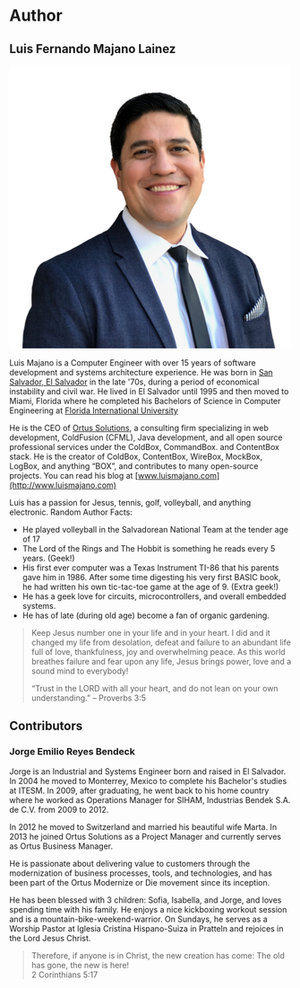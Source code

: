# Author

## Luis Fernando Majano Lainez

![](../../.gitbook/assets/11b.png)

Luis Majano is a Computer Engineer with over 15 years of software development and systems architecture experience. He was born in [San Salvador, El Salvador](http://en.wikipedia.org/wiki/El\_Salvador) in the late '70s, during a period of economical instability and civil war. He lived in El Salvador until 1995 and then moved to Miami, Florida where he completed his Bachelors of Science in Computer Engineering at [Florida International University](http://fiu.edu)

He is the CEO of [Ortus Solutions](http://www.ortussolutions.com), a consulting firm specializing in web development, ColdFusion (CFML), Java development, and all open source professional services under the ColdBox, CommandBox. and ContentBox stack. He is the creator of ColdBox, ContentBox, WireBox, MockBox, LogBox, and anything “BOX”, and contributes to many open-source projects. You can read his blog at [www.luismajano.com](http://www.luismajano.com)

Luis has a passion for Jesus, tennis, golf, volleyball, and anything electronic. Random Author Facts:

* He played volleyball in the Salvadorean National Team at the tender age of 17
* The Lord of the Rings and The Hobbit is something he reads every 5 years. (Geek!)
* His first ever computer was a Texas Instrument TI-86 that his parents gave him in 1986. After some time digesting his very first BASIC book, he had written his own tic-tac-toe game at the age of 9. (Extra geek!)
* He has a geek love for circuits, microcontrollers, and overall embedded systems.
* He has of late (during old age) become a fan of organic gardening.

> Keep Jesus number one in your life and in your heart. I did and it changed my life from desolation, defeat and failure to an abundant life full of love, thankfulness, joy and overwhelming peace. As this world breathes failure and fear upon any life, Jesus brings power, love and a sound mind to everybody!
>
> “Trust in the LORD with all your heart, and do not lean on your own understanding.” – Proverbs 3:5

## Contributors

### Jorge Emilio Reyes Bendeck

Jorge is an Industrial and Systems Engineer born and raised in El Salvador. In 2004 he moved to Monterrey, Mexico to complete his Bachelor's studies at ITESM. In 2009, after graduating, he went back to his home country where he worked as Operations Manager for SIHAM, Industrias Bendek S.A. de C.V. from 2009 to 2012.

In 2012 he moved to Switzerland and married his beautiful wife Marta. In 2013 he joined Ortus Solutions as a Project Manager and currently serves as Ortus Business Manager.

He is passionate about delivering value to customers through the modernization of business processes, tools, and technologies, and has been part of the Ortus Modernize or Die movement since its inception.

He has been blessed with 3 children: Sofia, Isabella, and Jorge, and loves spending time with his family. He enjoys a nice kickboxing workout session and is a mountain-bike-weekend-warrior. On Sundays, he serves as a Worship Pastor at Iglesia Cristina Hispano-Suiza in Pratteln and rejoices in the Lord Jesus Christ.

> Therefore, if anyone is in Christ, the new creation has come: The old has gone, the new is here! \
> 2 Corinthians 5:17

###

